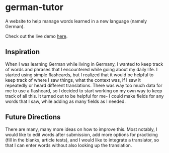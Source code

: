 # german-tutor
A website to help manage words learned in a new language (namely German).

Check out the live demo [here](www.german-tutor.herokuapp.com).

## Inspiration
When I was learning German while living in Germany, I wanted to keep track of words and phrases that I encountered 
while going about my daily life. I started using simple flashcards, but I realized that it would be helpful to keep
track of where I saw things, what the context was, if I saw it repeatedly or heard different translations. 
There was way too much data for me to use a flashcard, so I decided to start working on my own way to keep track of
all this. It turned out to be helpful for me- I could make fields for any words that I saw, while adding as many fields
as I needed. 

## Future Directions
There are many, many more ideas on how to improve this. Most notably, I would like to edit words after submission, 
add more options for practicing (fill in the blanks, article tests), and I would like to integrate a translator, 
so that I can enter words without also looking up the translation.
